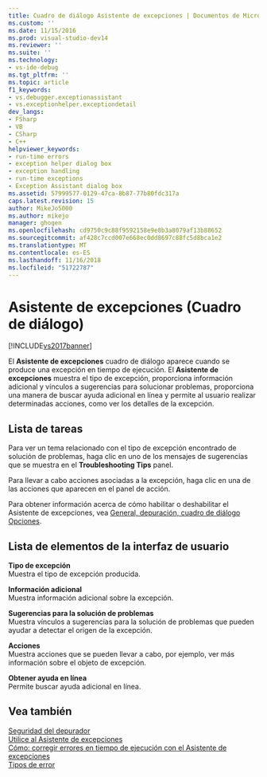 ```yaml
---
title: Cuadro de diálogo Asistente de excepciones | Documentos de Microsoft
ms.custom: ''
ms.date: 11/15/2016
ms.prod: visual-studio-dev14
ms.reviewer: ''
ms.suite: ''
ms.technology:
- vs-ide-debug
ms.tgt_pltfrm: ''
ms.topic: article
f1_keywords:
- vs.debugger.exceptionassistant
- vs.exceptionhelper.exceptiondetail
dev_langs:
- FSharp
- VB
- CSharp
- C++
helpviewer_keywords:
- run-time errors
- exception helper dialog box
- exception handling
- run-time exceptions
- Exception Assistant dialog box
ms.assetid: 57999577-0129-47ca-8b87-77b80fdc317a
caps.latest.revision: 15
author: MikeJo5000
ms.author: mikejo
manager: ghogen
ms.openlocfilehash: cd9750c9c88f9592158e9e8b3a8079af13b88652
ms.sourcegitcommit: af428c7ccd007e668ec0dd8697c88fc5d8bca1e2
ms.translationtype: MT
ms.contentlocale: es-ES
ms.lasthandoff: 11/16/2018
ms.locfileid: "51722787"
---
```

# <a name="exception-assistant-dialog-box"></a>Asistente de excepciones (Cuadro de diálogo)
[!INCLUDE[vs2017banner](../includes/vs2017banner.md)]

El **Asistente de excepciones** cuadro de diálogo aparece cuando se produce una excepción en tiempo de ejecución. El **Asistente de excepciones** muestra el tipo de excepción, proporciona información adicional y vínculos a sugerencias para solucionar problemas, proporciona una manera de buscar ayuda adicional en línea y permite al usuario realizar determinadas acciones, como ver los detalles de la excepción.  
  
## <a name="task-list"></a>Lista de tareas  
 Para ver un tema relacionado con el tipo de excepción encontrado de solución de problemas, haga clic en uno de los mensajes de sugerencias que se muestra en el **Troubleshooting Tips** panel.  
  
 Para llevar a cabo acciones asociadas a la excepción, haga clic en una de las acciones que aparecen en el panel de acción.  
  
 Para obtener información acerca de cómo habilitar o deshabilitar el Asistente de excepciones, vea [General, depuración, cuadro de diálogo Opciones](../debugger/general-debugging-options-dialog-box.md).  
  
## <a name="user-interface-element-list"></a>Lista de elementos de la interfaz de usuario  
 **Tipo de excepción**  
 Muestra el tipo de excepción producida.  
  
 **Información adicional**  
 Muestra información adicional sobre la excepción.  
  
 **Sugerencias para la solución de problemas**  
 Muestra vínculos a sugerencias para la solución de problemas que pueden ayudar a detectar el origen de la excepción.  
  
 **Acciones**  
 Muestra acciones que se pueden llevar a cabo, por ejemplo, ver más información sobre el objeto de excepción.  
  
 **Obtener ayuda en línea**  
 Permite buscar ayuda adicional en línea.  
  
## <a name="see-also"></a>Vea también  
 [Seguridad del depurador](../debugger/debugger-security.md)   
 [Utilice al Asistente de excepciones](http://msdn.microsoft.com/library/e0a78c50-7318-4d54-af51-40c00aea8711)   
 [Cómo: corregir errores en tiempo de ejecución con el Asistente de excepciones](http://msdn.microsoft.com/library/23b08d45-7b20-42c9-bdc9-fb3157ad823b)   
 [Tipos de error](http://msdn.microsoft.com/library/3048aabf-8c97-4e13-9150-853769cb5f6f)



